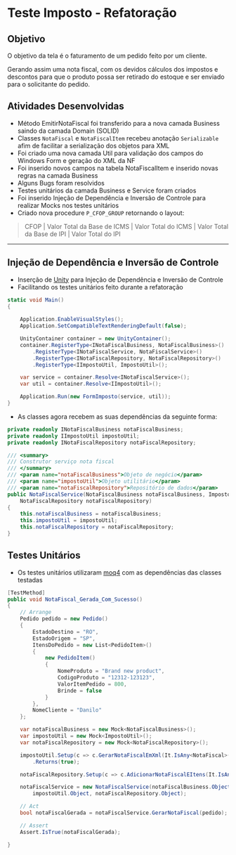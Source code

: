 # Teste Imposto - Refatoração

## Objetivo

O objetivo da tela é o faturamento de um pedido feito por um cliente.

Gerando assim uma nota fiscal, com os devidos cálculos dos impostos e descontos para que o produto possa ser retirado do estoque e ser enviado para o solicitante do pedido.

## Atividades Desenvolvidas

- Método EmitirNotaFiscal foi transferido para a nova camada Business saindo da camada Domain (SOLID)
- Classes `NotaFiscal` e `NotaFiscalItem` recebeu anotação `Serializable` afim de facilitar a serialização dos objetos para XML
- Foi criado uma nova camada Util para validação dos campos do Windows Form e geração do XML da NF
- Foi inserido novos campos na tabela NotaFiscalItem e inserido novas regras na camada Business
- Alguns Bugs foram resolvidos
- Testes unitários da camada Business e Service foram criados
- Foi inserido Injeção de Dependência e Inversão de Controle para realizar Mocks nos testes unitários
- Criado nova procedure `P_CFOP_GROUP` retornando o layout:
> CFOP | Valor Total da Base de ICMS | Valor Total do ICMS | Valor Total da Base de IPI | Valor Total do IPI

---

## Injeção de Dependência e Inversão de Controle

- Inserção de [Unity](https://github.com/unitycontainer/unity) para Injeção de Dependência e Inversão de Controle
- Facilitando os testes unitários feito durante a refatoração

```C#
static void Main()
{
    
    Application.EnableVisualStyles();
    Application.SetCompatibleTextRenderingDefault(false);

    UnityContainer container = new UnityContainer();
    container.RegisterType<INotaFiscalBusiness, NotaFiscalBusiness>()
        .RegisterType<INotaFiscalService, NotaFiscalService>()
        .RegisterType<INotaFiscalRepository, NotaFiscalRepository>()
        .RegisterType<IImpostoUtil, ImpostoUtil>();

    var service = container.Resolve<INotaFiscalService>();
    var util = container.Resolve<IImpostoUtil>();

    Application.Run(new FormImposto(service, util));
}
```
- As classes agora recebem as suas dependências da seguinte forma:

```C#
private readonly INotaFiscalBusiness notaFiscalBusiness;
private readonly IImpostoUtil impostoUtil;
private readonly INotaFiscalRepository notaFiscalRepository;

/// <summary>
/// Construtor serviço nota fiscal
/// </summary>
/// <param name="notaFiscalBusiness">Objeto de negócio</param>
/// <param name="impostoUtil">Objeto utilitário</param>
/// <param name="notaFiscalRepository">Repositório de dados</param>
public NotaFiscalService(NotaFiscalBusiness notaFiscalBusiness, ImpostoUtil impostoUtil,
    NotaFiscalRepository notaFiscalRepository)
{
    this.notaFiscalBusiness = notaFiscalBusiness;
    this.impostoUtil = impostoUtil;
    this.notaFiscalRepository = notaFiscalRepository;
}
```

## Testes Unitários

- Os testes unitários utilizaram [moq4](https://github.com/moq/moq4) com as dependências das classes testadas

```C#
[TestMethod]
public void NotaFiscal_Gerada_Com_Sucesso()
{
    // Arrange
    Pedido pedido = new Pedido()
    {
        EstadoDestino = "RO",
        EstadoOrigem = "SP",
        ItensDoPedido = new List<PedidoItem>()
        {
            new PedidoItem()
            {
                NomeProduto = "Brand new product",
                CodigoProduto = "12312-123123",
                ValorItemPedido = 800,
                Brinde = false
            }
        },
        NomeCliente = "Danilo"
    };

    var notaFiscalBusiness = new Mock<NotaFiscalBusiness>();
    var impostoUtil = new Mock<ImpostoUtil>();
    var notaFiscalRepository = new Mock<NotaFiscalRepository>();

    impostoUtil.Setup(c => c.GerarNotaFiscalEmXml(It.IsAny<NotaFiscal>()))
        .Returns(true);

    notaFiscalRepository.Setup(c => c.AdicionarNotaFiscalEItens(It.IsAny<NotaFiscal>()));

    notaFiscalService = new NotaFiscalService(notaFiscalBusiness.Object, 
        impostoUtil.Object, notaFiscalRepository.Object);

    // Act
    bool notaFiscalGerada = notaFiscalService.GerarNotaFiscal(pedido);

    // Assert
    Assert.IsTrue(notaFiscalGerada);

}
```